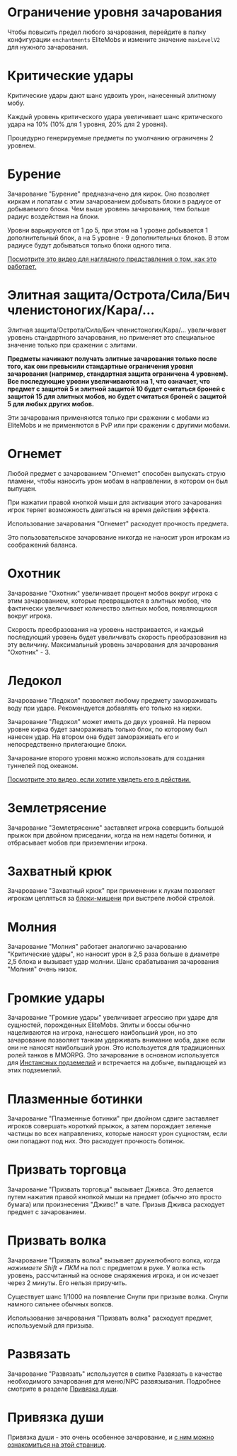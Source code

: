 # Ограничение уровня зачарования

Чтобы повысить предел любого зачарования, перейдите в папку конфигурации `enchantments` EliteMobs и измените
значение `maxLevelV2` для нужного зачарования.

# Критические удары

Критические удары дают шанс удвоить урон, нанесенный элитному мобу.

Каждый уровень критического удара увеличивает шанс критического удара на 10% (10% для 1 уровня, 20% для 2 уровня).

Процедурно генерируемые предметы по умолчанию ограничены 2 уровнем.

# Бурение

Зачарование "Бурение" предназначено для кирок. Оно позволяет киркам и лопатам с этим зачарованием добывать блоки в
радиусе от добываемого блока. Чем выше уровень зачарования, тем больше радиус воздействия на блоки.

Уровни варьируются от 1 до 5, при этом на 1 уровне добывается 1 дополнительный блок, а на 5 уровне - 9 дополнительных
блоков. В этом радиусе будут добываться только блоки одного типа.

[Посмотрите это видео для наглядного представления о том, как это работает.](https://youtu.be/CM78o_-Aa0s)

# Элитная защита/Острота/Сила/Бич членистоногих/Кара/...

Элитная защита/Острота/Сила/Бич членистоногих/Кара/... увеличивает уровень стандартного зачарования, но применяет это
специальное значение только при сражении с элитами.

**Предметы начинают получать элитные зачарования только после того, как они превысили стандартные ограничения уровня
зачарования (например, стандартная защита ограничена 4 уровнем). Все последующие уровни увеличиваются на 1, что
означает, что предмет с защитой 5 и элитной защитой 10 будет считаться броней с защитой 15 для элитных мобов, но будет
считаться броней с защитой 5 для любых других мобов.**

Эти зачарования применяются только при сражении с мобами из EliteMobs и не применяются в PvP или при сражении с другими мобами.

# Огнемет

Любой предмет с зачарованием "Огнемет" способен выпускать струю пламени, чтобы наносить урон мобам в направлении, в
котором он был выпущен.

При нажатии правой кнопкой мыши для активации этого зачарования игрок теряет возможность двигаться на время действия
эффекта.

Использование зачарования "Огнемет" расходует прочность предмета.

Это пользовательское зачарование никогда не наносит урон игрокам из соображений баланса.

# Охотник

Зачарование "Охотник" увеличивает процент мобов вокруг игрока с этим зачарованием, которые превращаются в элитных мобов,
что фактически увеличивает количество элитных мобов, появляющихся вокруг игрока.

Скорость преобразования на уровень настраивается, и каждый последующий уровень будет увеличивать скорость преобразования
на эту величину. Максимальный уровень зачарования для зачарования "Охотник" - 3.

# Ледокол

Зачарование "Ледокол" позволяет любому предмету замораживать воду при ударе. Рекомендуется добавлять его только на
кирки.

Зачарование "Ледокол" может иметь до двух уровней. На первом уровне кирка будет замораживать только блок, по которому
был нанесен удар. На втором она будет замораживать его и непосредственно прилегающие блоки.

Зачарование второго уровня можно использовать для создания туннелей под океаном.

[Посмотрите это видео, если хотите увидеть его в действии.](https://youtu.be/k206wfEBCqs)

# Землетрясение

Зачарование "Землетрясение" заставляет игрока совершить большой прыжок при двойном приседании, когда на нем надеты
ботинки, и отбрасывает мобов при приземлении игрока.

# Захватный крюк

Зачарование "Захватный крюк" при применении к лукам позволяет игрокам цепляться
за [блоки-мишени](https://minecraft.fandom.com/wiki/Target) при выстреле любой стрелой.

# Молния

Зачарование "Молния" работает аналогично зачарованию "Критические удары", но наносит урон в 2,5 раза больше в диаметре
2,5 блока и вызывает удар молнии. Шанс срабатывания зачарования "Молния" очень низок.

# Громкие удары

Зачарование "Громкие удары" увеличивает агрессию при ударе для сущностей, порожденных EliteMobs. Элиты и боссы обычно
нацеливаются на игрока, нанесшего наибольший урон, но это зачарование позволяет танкам удерживать внимание моба, даже
если они не наносят наибольший урон. Это используется для традиционных ролей танков в MMORPG. Это зачарование в основном
используется для [Инстансных подземелий]($language$/EliteMobs/building_for_elitemobs.md&section=instanced-dungeons) и
встречается на добыче, выпадающей из этих подземелий.

# Плазменные ботинки

Зачарование "Плазменные ботинки" при двойном сдвиге заставляет игроков совершать короткий прыжок, а затем порождает
зеленые частицы во всех направлениях, которые наносят урон сущностям, если они попадают под них. Это расходует прочность
ботинок.

# Призвать торговца

Зачарование "Призвать торговца" вызывает Дживса. Это делается путем нажатия правой кнопкой мыши на предмет (обычно это
просто бумага) или произнесения "Дживс!" в чате. Призыв Дживса расходует предмет с зачарованием.

# Призвать волка

Зачарование "Призвать волка" вызывает дружелюбного волка, когда *нажимаете Shift + ПКМ* на пол с предметом в руке. У
волка есть уровень, рассчитанный на основе снаряжения игрока, и он исчезает через 2 минуты. Его нельзя приручить.

Существует шанс 1/1000 на появление Снупи при призыве волка. Снупи намного сильнее обычных волков.

Использование зачарования "Призвать волка" расходует предмет, используемый для призыва.

# Развязать

Зачарование "Развязать" используется в свитке Развязать в качестве необходимого зачарования для меню/NPC развязывания.
Подробнее смотрите в разделе [Привязка души](#Soulbind).

# Привязка души

Привязка души - это очень особенное зачарование,
и [с ним можно ознакомиться на этой странице]($language$/elitemobs/soulbind.md).
